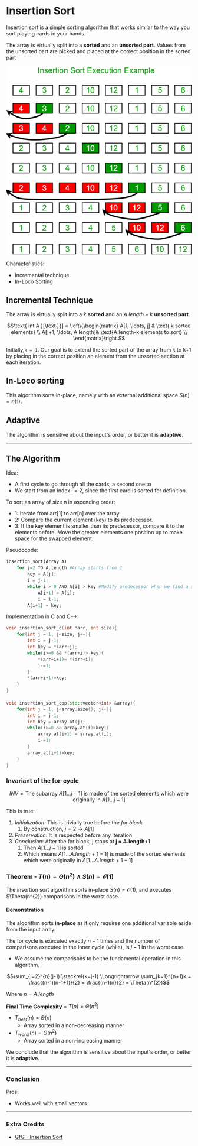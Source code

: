 # Insertion Sort
Insertion sort is a simple sorting algorithm that works similar to the way you sort playing 
cards in your hands. 

The array is virtually split into a **sorted** and an **unsorted part**. 
Values from the unsorted part are picked and placed at the correct position in the sorted part

![Insertion Sort](https://github.com/PayThePizzo/DataStrutucures-Algorithms/blob/main/Resources/insertionsort.png?raw=TRUE)

Characteristics:
* Incremental technique
* In-Loco Sorting

## Incremental Technique 
The array is virtually split into a $k$ **sorted** and an $A.length-k$ **unsorted part**.

```math
\text{ int A }[\text{ }] = \left\{\begin{matrix}
A[1, \ldots, j] & \text{ k sorted elements} \\
A[j+1, \ldots, A.length]& \text{A.length-k elements to sort} \\
\end{matrix}\right.
```

Initially,`k = 1`. Our goal is to extend the sorted part of the array from k to k+1 
by placing in the correct position an element from the unsorted section at each iteration.


## In-Loco sorting
This algorithm sorts in-place, namely with an external additional space $S(n)= \mathcal{O}(1)$.

## Adaptive
The algorithm is sensitive about the input's order, or better it is **adaptive**.

---

## The Algorithm

Idea: 
* A first cycle to go through all the cards, a second one to 
* We start from an index i = 2, since the first card is sorted for definition.

To sort an array of size n in ascending order:
* 1: Iterate from arr[1] to arr[n] over the array.
* 2: Compare the current element (key) to its predecessor.
* 3: If the key element is smaller than its predecessor, compare it to the elements before. 
Move the greater elements one position up to make space for the swapped element.

Pseudocode:
```python
insertion_sort(Array A)
    for j=2 TO A.length #Array starts from 1
        key = A[j]; 
        i = j-1; 
        while i > 0 AND A[i] > key #Modify predecessor when we find a smaller element
            A[i+1] = A[i];
            i = i-1;
        A[i+1] = key;
```

Implementation in C and C++:
```c++
void insertion_sort_c(int *arr, int size){
    for(int j = 1; j<size; j++){
        int i = j-1;
        int key = *(arr+j);
        while(i>=0 && *(arr+i)> key){
            *(arr+i+1)= *(arr+i);
            i-=1;
        }
        *(arr+i+1)=key;
    }
}

void insertion_sort_cpp(std::vector<int> &array){
    for(int j = 1; j<array.size(); j++){
        int i = j-1;
        int key = array.at(j);
        while(i>=0 && array.at(i)>key){
            array.at(i+1) = array.at(i);
            i-=1;
        }
        array.at(i+1)=key;
    }
}
```


### Invariant of the for-cycle
$$INV  = \text{The subarray } A[1 \ldots j-1] \text{ is made of the sorted elements which were originally in } A[1 \ldots j-1]$$

This is true:
1) _Initialization:_ This is trivially true before the *for block*
   1) By construction, $j=2 \rightarrow A[1]$
2) _Preservation_: It is respected before any iteration
3) _Conclusion_: After the for block, j stops at **j = A.length+1**
   1) Then $A[1 \ldots j-1]$ is sorted
   2) Which means $A[1 \ldots A.length + 1-1]$ is made of the sorted elements which were originally in $A[1 \ldots A.length+1-1]$

### Theorem - $T(n) = \Theta(n^{2}) \wedge S(n) = \mathcal{O}(1)$
The insertion sort algorithm sorts in-place $S(n) = \mathcal{O}(1)$, and executes $\Theta(n^{2}) comparisons in 
the worst case. 

#### Demonstration
The algorithm sorts **in-place** as it only requires one additional variable aside from the input array.

The for cycle is executed exactly $n-1$ times and the number of comparisons executed in the inner cycle (while),
is $j-1$ in the worst case.
* We assume the comparisons to be the fundamental operation in this algorithm.

$$\sum_{j=2}^{n}(j-1) \stackrel{k=j-1} \Longrightarrow \sum_{k=1}^{n+1}k = \frac{(n-1)(n-1+1)}{2} = \frac{(n-1)n}{2} = \Theta(n^{2})$$

Where $n = A.length$

**Final Time Complexity** = $T(n) = \Theta(n^{2})$
* $T_{best}(n) =  \Theta(n)$
  * Array sorted in a non-decreasing manner 
* $T_{worst}(n) =  \Theta(n^{2})$
  * Array sorted in a non-increasing manner

We conclude that the algorithm is sensitive about the input's order, or better it is **adaptive**.

---

### Conclusion
Pros: 
* Works well with small vectors

--- 

### Extra Credits

* [GfG - Insertion Sort](https://www.geeksforgeeks.org/insertion-sort/)